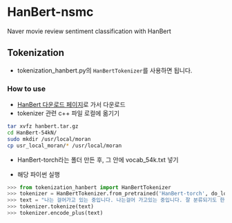 # HanBert-nsmc

Naver movie review sentiment classification with HanBert

## Tokenization

- tokenization_hanbert.py의 `HanBertTokenizer`를 사용하면 됩니다.

### How to use

- [HanBert 다운로드 페이지](https://twoblockai.com/2020/01/22/hanbert%eb%a5%bc-%ea%b3%b5%ea%b0%9c%ed%95%a9%eb%8b%88%eb%8b%a4/)로 가서 다운로드
- tokenizer 관련 c++ 파일 로컬에 옮기기

```bash
tar xvfz hanbert.tar.gz
cd HanBert-54kN/
sudo mkdir /usr/local/moran
cp usr_local_moran/* /usr/local/moran
```

- HanBert-torch라는 폴더 만든 후, 그 안에 vocab_54k.txt 넣기

- 해당 파이썬 실행

```python
>>> from tokenization_hanbert import HanBertTokenizer
>>> tokenizer = HanBertTokenizer.from_pretrained('HanBert-torch', do_lower_case=False)
>>> text = "나는 걸어가고 있는 중입니다. 나는걸어 가고있는 중입니다. 잘 분류되기도 한다. 잘 먹기도 한다."
>>> tokenizer.tokenize(text)
>>> tokenizer.encode_plus(text)
```
